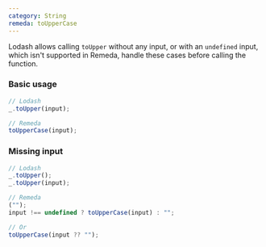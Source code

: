 ```yaml
---
category: String
remeda: toUpperCase
---
```


Lodash allows calling `toUpper` without any input, or with an `undefined` input,
which isn't supported in Remeda, handle these cases before calling the function.

### Basic usage

```ts
// Lodash
_.toUpper(input);

// Remeda
toUpperCase(input);
```

### Missing input

```ts
// Lodash
_.toUpper();
_.toUpper(input);

// Remeda
("");
input !== undefined ? toUpperCase(input) : "";

// Or
toUpperCase(input ?? "");
```
